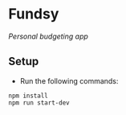# Fundsy

_Personal budgeting app_

## Setup
* Run the following commands:

```
npm install
npm run start-dev
```

